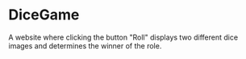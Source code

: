 # DiceGame
A website where clicking the button "Roll" displays two different dice images and determines the winner of the role.
